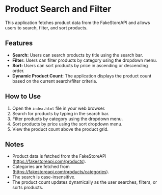 # Product Search and Filter

This application fetches product data from the FakeStoreAPI and allows users to search, filter, and sort products.

## Features

-   **Search:** Users can search products by title using the search bar.
-   **Filter:** Users can filter products by category using the dropdown menu.
-   **Sort:** Users can sort products by price in ascending or descending order.
-   **Dynamic Product Count:** The application displays the product count based on the current search/filter criteria.

## How to Use

1.  Open the `index.html` file in your web browser.
2.  Search for products by typing in the search bar.
3.  Filter products by category using the dropdown menu.
4.  Sort products by price using the sort dropdown menu.
5.  View the product count above the product grid.

## Notes

-   Product data is fetched from the FakeStoreAPI (https://fakestoreapi.com/products).
-   Categories are fetched from (https://fakestoreapi.com/products/categories).
-   The search is case-insensitive.
-   The product count updates dynamically as the user searches, filters, or sorts products.
